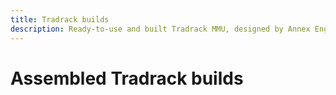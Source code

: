 ```yaml
---
title: Tradrack builds
description: Ready-to-use and built Tradrack MMU, designed by Annex Engineering
---
```


# Assembled Tradrack builds

<!-- Text about Tradrack builds here -->

